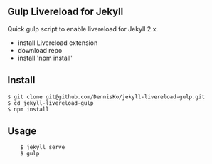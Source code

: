 Gulp Livereload for Jekyll
-----
Quick gulp script to enable livereload for Jekyll 2.x.



- install Livereload extension
- download repo
- install 'npm install'

## Install
    $ git clone git@github.com/DennisKo/jekyll-livereload-gulp.git
    $ cd jekyll-livereload-gulp
    $ npm install

## Usage

		$ jekyll serve
		$ gulp
